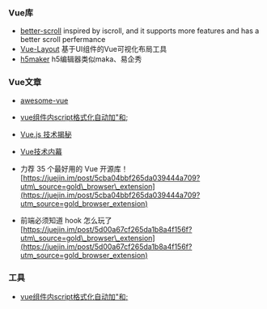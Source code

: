 ### Vue库

* [better-scroll](https://github.com/ustbhuangyi/better-scroll) inspired by iscroll, and it supports more features and has a better scroll perfermance
* [Vue-Layout](https://github.com/jaweii/Vue-Layout) 基于UI组件的Vue可视化布局工具
* [h5maker](https://github.com/zhengguorong/h5maker) h5编辑器类似maka、易企秀

### Vue文章

* [awesome-vue](https://github.com/vuejs/awesome-vue)

* [vue组件内script格式化自动加"和;](https://github.com/vuejs/vetur/issues/483)

* [Vue.js 技术揭秘](https://ustbhuangyi.github.io/vue-analysis/)

* [Vue技术内幕](http://hcysun.me/vue-design/)

* 力荐 35 个最好用的 Vue 开源库！ [https://juejin.im/post/5cba04bbf265da039444a709?utm\_source=gold\_browser\_extension](https://juejin.im/post/5cba04bbf265da039444a709?utm_source=gold_browser_extension)

* 前端必须知道 hook 怎么玩了 [https://juejin.im/post/5d00a67cf265da1b8a4f156f?utm\_source=gold\_browser\_extension](https://juejin.im/post/5d00a67cf265da1b8a4f156f?utm_source=gold_browser_extension)

### 工具

* [vue组件内script格式化自动加"和;](https://github.com/vuejs/vetur/issues/483)



